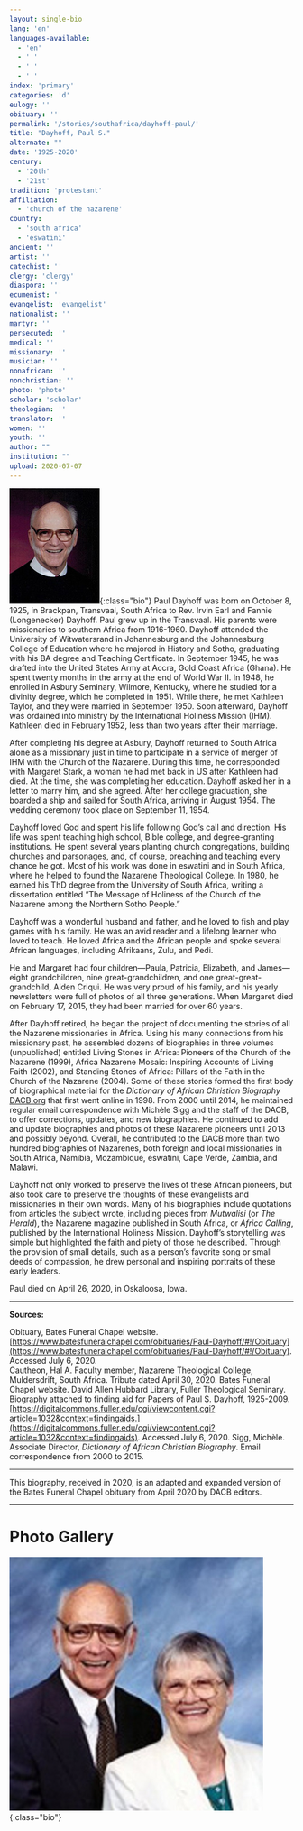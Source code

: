 ```yaml
---
layout: single-bio
lang: 'en'
languages-available:
  - 'en'
  - ' '
  - ' '
  - ' '
index: 'primary'
categories: 'd'
eulogy: ''
obituary: ''
permalink: '/stories/southafrica/dayhoff-paul/'
title: "Dayhoff, Paul S."
alternate: ""
date: '1925-2020'
century:
  - '20th'
  - '21st'                     
tradition: 'protestant'                       
affiliation:
  - 'church of the nazarene'
country:
  - 'south africa'
  - 'eswatini'   
ancient: ''
artist: ''
catechist: ''
clergy: 'clergy'
diaspora: ''
ecumenist: ''
evangelist: 'evangelist'
nationalist: ''
martyr: ''
persecuted: ''
medical: ''
missionary: ''
musician: ''
nonafrican: ''
nonchristian: ''
photo: 'photo'
scholar: 'scholar'
theologian: ''
translator: ''
women: ''
youth: ''
author: ""
institution: ""
upload: 2020-07-07
---
```


![Paul Dayhoff](/images/bio-pics/southafrica/dayhoff-paul/dayhoff-paul.jpg){:class="bio"} Paul Dayhoff was born on October 8, 1925, in Brackpan, Transvaal, South Africa to Rev. Irvin Earl and Fannie (Longenecker) Dayhoff. Paul grew up in the Transvaal. His parents were missionaries to southern Africa from 1916-1960. Dayhoff attended the University of Witwatersrand in Johannesburg and the Johannesburg College of Education where he majored in History and Sotho, graduating with his BA degree and Teaching Certificate. In September 1945, he was drafted into the United States Army at Accra, Gold Coast Africa (Ghana). He spent twenty months in the army at the end of World War II. In 1948, he enrolled in Asbury Seminary, Wilmore, Kentucky, where he studied for a divinity degree, which he completed in 1951. While there, he met Kathleen Taylor, and they were married in September 1950. Soon afterward, Dayhoff was ordained into ministry by the International Holiness Mission (IHM). Kathleen died in February 1952, less than two years after their marriage.

After completing his degree at Asbury, Dayhoff returned to South Africa alone as a missionary just in time to participate in a service of merger of IHM with the Church of the Nazarene. During this time, he corresponded with Margaret Stark, a woman he had met back in US after Kathleen had died. At the time, she was completing her education. Dayhoff asked her in a letter to marry him, and she agreed. After her college graduation, she boarded a ship and sailed for South Africa, arriving in August 1954. The wedding ceremony took place on September 11, 1954.

Dayhoff loved God and spent his life following God’s call and direction. His life was spent teaching high school, Bible college, and degree-granting institutions. He spent several years planting church congregations, building churches and parsonages, and, of course, preaching and teaching every chance he got. Most of his work was done in eswatini and in South Africa, where he helped to found the Nazarene Theological College. In 1980, he earned his ThD degree from the University of South Africa, writing a dissertation entitled “The Message of Holiness of the Church of the Nazarene among the Northern Sotho People.”

Dayhoff was a wonderful husband and father, and he loved to fish and play games with his family. He was an avid reader and a lifelong learner who loved to teach. He loved Africa and the African people and spoke several African languages, including Afrikaans, Zulu, and Pedi.

He and Margaret had four children—Paula, Patricia, Elizabeth, and James—eight grandchildren, nine great-grandchildren, and one great-great-grandchild, Aiden Criqui. He was very proud of his family, and his yearly newsletters were full of photos of all three generations. When Margaret died on February 17, 2015, they had been married for over 60 years.

After Dayhoff retired, he began the project of documenting the stories of all the Nazarene missionaries in Africa. Using his many connections from his missionary past, he assembled dozens of biographies in three volumes (unpublished) entitled Living Stones in Africa: Pioneers of the Church of the Nazarene (1999), Africa Nazarene Mosaic: Inspiring Accounts of Living Faith (2002), and Standing Stones of Africa: Pillars of the Faith in the Church of the Nazarene (2004). Some of these stories formed the first body of biographical material for the *Dictionary of African Christian Biography* [DACB.org](../dacb.org/) that first went online in 1998. From 2000 until 2014, he maintained regular email correspondence with Michèle Sigg and the staff of the DACB, to offer corrections, updates, and new biographies. He continued to add and update biographies and photos of these Nazarene pioneers until 2013 and possibly beyond. Overall, he contributed to the DACB more than two hundred biographies of Nazarenes, both foreign and local missionaries in South Africa, Namibia, Mozambique, eswatini, Cape Verde, Zambia, and Malawi.

Dayhoff not only worked to preserve the lives of these African pioneers, but also took care to preserve the thoughts of these evangelists and missionaries in their own words. Many of his biographies include quotations from articles the subject wrote, including pieces from *Mutwalisi* (or *The Herald*), the Nazarene magazine published in South Africa, or *Africa Calling*, published by the International Holiness Mission. Dayhoff’s storytelling was simple but highlighted the faith and piety of those he described. Through the provision of small details, such as a person’s favorite song or small deeds of compassion, he drew personal and inspiring portraits of these early leaders.

Paul died on April 26, 2020, in Oskaloosa, Iowa.

---

**Sources:**

Obituary, Bates Funeral Chapel website. [https://www.batesfuneralchapel.com/obituaries/Paul-Dayhoff/#!/Obituary](https://www.batesfuneralchapel.com/obituaries/Paul-Dayhoff/#!/Obituary). Accessed July 6, 2020.  
Cautheon, Hal A. Faculty member, Nazarene Theological College, Muldersdrift, South Africa. Tribute dated April 30, 2020. Bates Funeral Chapel website.
David Allen Hubbard Library, Fuller Theological Seminary. Biography attached to finding aid for Papers of Paul S. Dayhoff, 1925-2009. [https://digitalcommons.fuller.edu/cgi/viewcontent.cgi?article=1032&context=findingaids.](https://digitalcommons.fuller.edu/cgi/viewcontent.cgi?article=1032&context=findingaids). Accessed July 6, 2020.
Sigg, Michèle. Associate Director, *Dictionary of African Christian Biography*. Email correspondence from 2000 to 2015.

---

This biography, received in 2020, is an adapted and expanded version of the Bates Funeral Chapel obituary from April 2020 by DACB editors.

---

# Photo Gallery

![Paul Dayhoff](/images/bio-pics/southafrica/dayhoff-paul/dayhoff-paul-and-margaret.jpg){:class="bio"}
